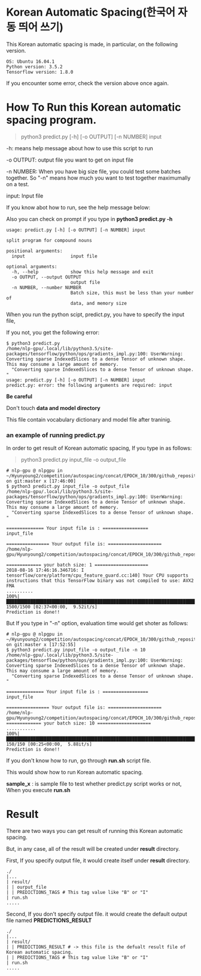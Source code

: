# Korean Automatic Spacing(한국어 자동 띄어 쓰기)
 
This Korean automatic spacing is made, in particular, on the following version.

```
OS: Ubuntu 16.04.1
Python version: 3.5.2
Tensorflow version: 1.8.0
```

If you encounter some error, check the version above once again. 

# How To Run this Korean automatic spacing program.

> python3 predict.py [-h] [-o OUTPUT] [-n NUMBER] input

-h: means help message about how to use this script to run 

-o  OUTPUT: output file you want to get on input file 

-n NUMBER: When you have big size file, you could test some batches together. 
           So "-n" means how much you want to test together maximumally on a test.

input: Input file

If you know abot how to run, see the help message below:

Also you can check on prompt if you type in **python3 predict.py -h**

```
usage: predict.py [-h] [-o OUTPUT] [-n NUMBER] input

split program for compound nouns

positional arguments:
  input                 input file

optional arguments:
  -h, --help            show this help message and exit
  -o OUTPUT, --output OUTPUT
                        output file
  -n NUMBER, --number NUMBER
                        Batch size, this must be less than your number of
                        data, and memory size
```

When you run the python scipt, predict.py, you have to specify the input file, 

If you not, you get the following error:

```shell
$ python3 predict.py 
/home/nlp-gpu/.local/lib/python3.5/site-packages/tensorflow/python/ops/gradients_impl.py:100: UserWarning: Converting sparse IndexedSlices to a dense Tensor of unknown shape. This may consume a large amount of memory.
  "Converting sparse IndexedSlices to a dense Tensor of unknown shape. "
usage: predict.py [-h] [-o OUTPUT] [-n NUMBER] input
predict.py: error: the following arguments are required: input
```
**Be careful**

Don't touch **data and model directory**

This file contain vocabulary dictionary and model file after traninig. 

### an example of running predict.py

In order to get result of Korean automatic spacing, If you type in as follows:

> python3 predict.py input_file -o output_file

````shell
# nlp-gpu @ nlpgpu in ~/Hyunyoung2/competition/autospacing/concat/EPOCH_10/300/github_repository_for_competition/Hyunyoung2_Korean_Automatic_Spacing on git:master x [17:46:00] 
$ python3 predict.py input_file -o output_file
/home/nlp-gpu/.local/lib/python3.5/site-packages/tensorflow/python/ops/gradients_impl.py:100: UserWarning: Converting sparse IndexedSlices to a dense Tensor of unknown shape. This may consume a large amount of memory.
  "Converting sparse IndexedSlices to a dense Tensor of unknown shape. "

============== Your input file is : =================
input_file

================ Your output file is: ====================
/home/nlp-gpu/Hyunyoung2/competition/autospacing/concat/EPOCH_10/300/github_repository_for_competition/Hyunyoung2_Korean_Automatic_Spacing/result/output_file

============= your batch size: 1 ====================
2018-08-16 17:46:16.346716: I tensorflow/core/platform/cpu_feature_guard.cc:140] Your CPU supports instructions that this TensorFlow binary was not compiled to use: AVX2 FMA
..........
100%|██████████████████████████████████████████████████████████████████████████████████████████████████████████████| 1500/1500 [02:37<00:00,  9.52it/s]
Prediction is done!!
````

But If you type in "-n" option, evaluation time would get shoter as follows: 

```
# nlp-gpu @ nlpgpu in ~/Hyunyoung2/competition/autospacing/concat/EPOCH_10/300/github_repository_for_competition/Hyunyoung2_Korean_Automatic_Spacing on git:master x [17:52:55] 
$ python3 predict.py input_file -o output_file -n 10
/home/nlp-gpu/.local/lib/python3.5/site-packages/tensorflow/python/ops/gradients_impl.py:100: UserWarning: Converting sparse IndexedSlices to a dense Tensor of unknown shape. This may consume a large amount of memory.
  "Converting sparse IndexedSlices to a dense Tensor of unknown shape. "

============== Your input file is : =================
input_file

================ Your output file is: ====================
/home/nlp-gpu/Hyunyoung2/competition/autospacing/concat/EPOCH_10/300/github_repository_for_competition/Hyunyoung2_Korean_Automatic_Spacing/result/output_file 
============= your batch size: 10 ====================
...........
100%|████████████████████████████████████████████████████████████████████████████████████████████████████████████████| 150/150 [00:25<00:00,  5.88it/s]
Prediction is done!!
```

If you don't know how to run, go through **run.sh** script file. 

This would show how to run Korean automatic spacing. 

**sample_x** : is sample file to test whether predict.py script works or not,  When you execute **run.sh** 

# Result

There are two ways you can get result of running this Korean automatic spacing. 

But, in any case, all of the result will be created under **result** directory. 

First, If you specify output file, it would create itself under **result** directory.

```shell
./
|...
| result/
| | ourput_file
| | PREDICTIONS_TAGS # This tag value like "B" or "I"
| run.sh
.....
```

Second, If you don't specify output file. it would create the default output file named **PREDICTIONS_RESULT**

```shell
./
|...
| result/
| | PREDICTIONS_RESULT # -> this file is the defualt result file of Korean automatic spacing. 
| | PREDICTIONS_TAGS # This tag value like "B" or "I"
| run.sh
.....
```

